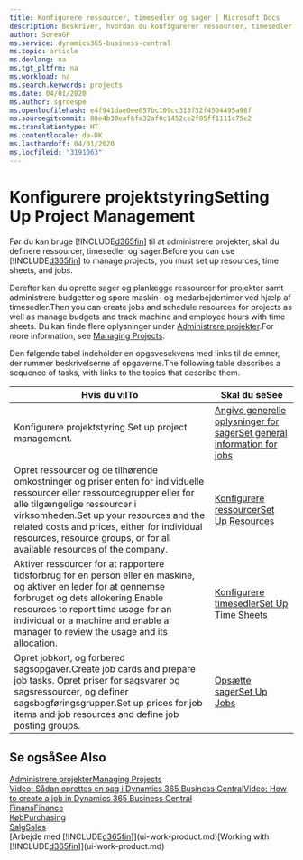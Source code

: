 ```yaml
---
title: Konfigurere ressourcer, timesedler og sager | Microsoft Docs
description: Beskriver, hvordan du konfigurerer ressourcer, timesedler og sager til at administrere projekter.
author: SorenGP
ms.service: dynamics365-business-central
ms.topic: article
ms.devlang: na
ms.tgt_pltfrm: na
ms.workload: na
ms.search.keywords: projects
ms.date: 04/01/2020
ms.author: sgroespe
ms.openlocfilehash: e4f941dae0ee057bc109cc315f52f4504495a96f
ms.sourcegitcommit: 88e4b30eaf6fa32af0c1452ce2f85ff1111c75e2
ms.translationtype: HT
ms.contentlocale: da-DK
ms.lasthandoff: 04/01/2020
ms.locfileid: "3191063"
---
```

# <a name="setting-up-project-management"></a><span data-ttu-id="88571-103">Konfigurere projektstyring</span><span class="sxs-lookup"><span data-stu-id="88571-103">Setting Up Project Management</span></span>
<span data-ttu-id="88571-104">Før du kan bruge [!INCLUDE[d365fin](includes/d365fin_md.md)] til at administrere projekter, skal du definere ressourcer, timesedler og sager.</span><span class="sxs-lookup"><span data-stu-id="88571-104">Before you can use [!INCLUDE[d365fin](includes/d365fin_md.md)] to manage projects, you must set up resources, time sheets, and jobs.</span></span>

<span data-ttu-id="88571-105">Derefter kan du oprette sager og planlægge ressourcer for projekter samt administrere budgetter og spore maskin- og medarbejdertimer ved hjælp af timesedler.</span><span class="sxs-lookup"><span data-stu-id="88571-105">Then you can create jobs and schedule resources for projects as well as manage budgets and track machine and employee hours with time sheets.</span></span> <span data-ttu-id="88571-106">Du kan finde flere oplysninger under [Administrere projekter](projects-manage-projects.md).</span><span class="sxs-lookup"><span data-stu-id="88571-106">For more information, see [Managing Projects](projects-manage-projects.md).</span></span>  

<span data-ttu-id="88571-107">Den følgende tabel indeholder en opgavesekvens med links til de emner, der rummer beskrivelserne af opgaverne.</span><span class="sxs-lookup"><span data-stu-id="88571-107">The following table describes a sequence of tasks, with links to the topics that describe them.</span></span>

| <span data-ttu-id="88571-108">Hvis du vil</span><span class="sxs-lookup"><span data-stu-id="88571-108">To</span></span> | <span data-ttu-id="88571-109">Skal du se</span><span class="sxs-lookup"><span data-stu-id="88571-109">See</span></span> |
| --- | --- |
| <span data-ttu-id="88571-110">Konfigurere projektstyring.</span><span class="sxs-lookup"><span data-stu-id="88571-110">Set up project management.</span></span>|[<span data-ttu-id="88571-111">Angive generelle oplysninger for sager</span><span class="sxs-lookup"><span data-stu-id="88571-111">Set general information for jobs</span></span>](projects-how-setup-jobs.md#to-set-general-information-for-jobs)|
| <span data-ttu-id="88571-112">Opret ressourcer og de tilhørende omkostninger og priser enten for individuelle ressourcer eller ressourcegrupper eller for alle tilgængelige ressourcer i virksomheden.</span><span class="sxs-lookup"><span data-stu-id="88571-112">Set up your resources and the related costs and prices, either for individual resources, resource groups, or for all available resources of the company.</span></span> |[<span data-ttu-id="88571-113">Konfigurere ressourcer</span><span class="sxs-lookup"><span data-stu-id="88571-113">Set Up Resources</span></span>](projects-how-setup-resources.md) |
| <span data-ttu-id="88571-114">Aktiver ressourcer for at rapportere tidsforbrug for en person eller en maskine, og aktiver en leder for at gennemse forbruget og dets allokering.</span><span class="sxs-lookup"><span data-stu-id="88571-114">Enable resources to report time usage for an individual or a machine and enable a manager to review the usage and its allocation.</span></span> |[<span data-ttu-id="88571-115">Konfigurere timesedler</span><span class="sxs-lookup"><span data-stu-id="88571-115">Set Up Time Sheets</span></span>](projects-how-setup-time-sheets.md) |
| <span data-ttu-id="88571-116">Opret jobkort, og forbered sagsopgaver.</span><span class="sxs-lookup"><span data-stu-id="88571-116">Create job cards and prepare job tasks.</span></span> <span data-ttu-id="88571-117">Opret priser for sagsvarer og sagsressourcer, og definer sagsbogføringsgrupper.</span><span class="sxs-lookup"><span data-stu-id="88571-117">Set up prices for job items and job resources and define job posting groups.</span></span> |[<span data-ttu-id="88571-118">Opsætte sager</span><span class="sxs-lookup"><span data-stu-id="88571-118">Set Up Jobs</span></span>](projects-how-setup-jobs.md) |

## <a name="see-also"></a><span data-ttu-id="88571-119">Se også</span><span class="sxs-lookup"><span data-stu-id="88571-119">See Also</span></span>

[<span data-ttu-id="88571-120">Administrere projekter</span><span class="sxs-lookup"><span data-stu-id="88571-120">Managing Projects</span></span>](projects-manage-projects.md)  
[<span data-ttu-id="88571-121">Video: Sådan oprettes en sag i Dynamics 365 Business Central</span><span class="sxs-lookup"><span data-stu-id="88571-121">Video: How to create a job in Dynamics 365 Business Central</span></span>](https://www.youtube.com/watch?v=VqaPWr7BWmw)  
[<span data-ttu-id="88571-122">Finans</span><span class="sxs-lookup"><span data-stu-id="88571-122">Finance</span></span>](finance.md)  
[<span data-ttu-id="88571-123">Køb</span><span class="sxs-lookup"><span data-stu-id="88571-123">Purchasing</span></span>](purchasing-manage-purchasing.md)  
[<span data-ttu-id="88571-124">Salg</span><span class="sxs-lookup"><span data-stu-id="88571-124">Sales</span></span>](sales-manage-sales.md)  
<span data-ttu-id="88571-125">[Arbejde med [!INCLUDE[d365fin](includes/d365fin_md.md)]](ui-work-product.md)</span><span class="sxs-lookup"><span data-stu-id="88571-125">[Working with [!INCLUDE[d365fin](includes/d365fin_md.md)]](ui-work-product.md)</span></span>  
